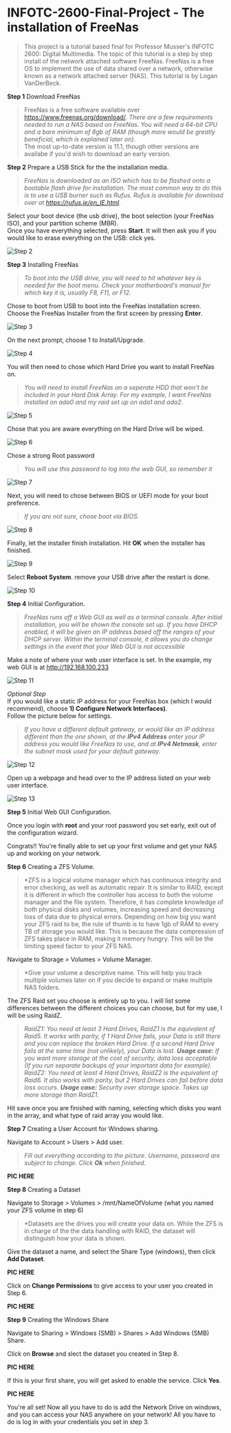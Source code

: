 # INFOTC-2600-Final-Project - The installation of FreeNas 
>This project is a tutorial based final for Professor Musser's INFOTC 2600: Digital Multimedia. The topic of this tutorial is a step by step install of the network attached software FreeNas. FreeNas is a free OS to implement the use of data shared over a network, otherwise known as a network attached server (NAS). This tutorial is by Logan VanDerBeck.

**Step 1** Download FreeNas  
>FreeNas is a free software available over https://www.freenas.org/download/. *There are a few requirements needed to run a NAS based on FreeNas. You will need a 64-bit CPU and a bare minimum of 8gb of RAM (though more would be greatly beneficial, which is explained later on).*  
The most up-to-date version is 11.1, though other versions are availabe if you'd wish to download an early version.  


**Step 2** Prepare a USB Stick for the the installation media.  
>*FreeNas is downloaded as an ISO which has to be flashed onto a bootable flash drive for installation. The most common way to do this is to use a USB burner such as Rufus. Rufus is available for download over at https://rufus.ie/en_IE.html.*  

Select your boot device (the usb drive), the boot selection (your FreeNas ISO), and your partition scheme (MBR).  
Once you have everything selected, press **Start**. It will then ask you if you would like to erase everything on the USB: click yes.  
  
![Step 2](https://github.com/lvanderbeck/INFOTC-2600-Final-Project/blob/master/1.png)  
  
**Step 3** Installing FreeNas  
>*To boot into the USB drive, you will need to hit whatever key is needed for the boot menu. Check your motherboard's manual for which key it is, usually F8, F11, or F12.*  
  
Chose to boot from USB to boot into the FreeNas installation screen.  
Choose the FreeNas Installer from the first screen by pressing **Enter**.  

![Step 3](https://github.com/lvanderbeck/INFOTC-2600-Final-Project/blob/master/2.png)  
  
On the next prompt, choose 1 to Install/Upgrade.  
  
![Step 4](  https://github.com/lvanderbeck/INFOTC-2600-Final-Project/blob/master/3.png)
  
You will then need to chose which Hard Drive you want to install FreeNas on.  
  
>*You will need to install FreeNas on a seperate HDD that won't be included in your Hard Disk Array. For my example, I want FreeNas installed on ada0 and my raid set up on ada1 and ada2.*  
  
![Step 5](https://github.com/lvanderbeck/INFOTC-2600-Final-Project/blob/master/4.png)  

Chose that you are aware everything on the Hard Drive will be wiped. 

![Step 6](https://github.com/lvanderbeck/INFOTC-2600-Final-Project/blob/master/5.png)

Chose a strong Root password

>*You will use this password to log into the web GUI, so remember it*

![Step 7](https://github.com/lvanderbeck/INFOTC-2600-Final-Project/blob/master/6.png)
  
 Next, you will need to chose between BIOS or UEFI mode for your boot preference.  
  
 >*If you are not sure, chose boot via BIOS.*  
 
 ![Step 8](https://github.com/lvanderbeck/INFOTC-2600-Final-Project/blob/master/7.png) 
   
 Finally, let the installer finish installation. Hit **OK** when the installer has finished.  
   
 ![Step 9](https://github.com/lvanderbeck/INFOTC-2600-Final-Project/blob/master/8.png) 
 
 Select **Reboot System**. remove your USB drive after the restart is done.  
 
 ![Step 10](https://github.com/lvanderbeck/INFOTC-2600-Final-Project/blob/master/9.png)  
 
 **Step 4** Initial Configuration.  
   
 >*FreeNas runs off a Web GUI as well as a terminal console. After initial installation, you will be shown the console set up. If you have DHCP enabled, it will be given an IP address based off the ranges of your DHCP server. Within the terminal console, it allows you do change settings in the event that your Web GUI is not accessible*    
   
 Make a note of where your web user interface is set. In the example, my web GUI is at http://192.168.100.233  
   
 ![Step 11](https://github.com/lvanderbeck/INFOTC-2600-Final-Project/blob/master/10.png)
 
 *Optional Step*   
 If you would like a static IP address for your FreeNas box (which I would recommend), choose **1) Configure Network Interfaces)**.  
 Follow the picture below for settings. 
 >*If you have a different default gateway, or would like an IP address different than the one shown, at the **IPv4 Address** enter your IP address you would like FreeNas to use, and at **IPv4 Netmask**, enter the subnet mask used for your default gateway.*  
 
 ![Step 12](https://github.com/lvanderbeck/INFOTC-2600-Final-Project/blob/master/11.png)
 
 Open up a webpage and head over to the IP address listed on your web user interface.   
 
 ![Step 13](https://github.com/lvanderbeck/INFOTC-2600-Final-Project/blob/master/12.png)  
 
 **Step 5** Initial Web GUI Configuration.  
 
 Once you login with **root** and your root password you set early, exit out of the configuration wizard. 
 
 Congrats!! You're finally able to set up your first volume and get your NAS up and working on your network.   
 
 **Step 6** Creating a ZFS Volume.  
 
 >*ZFS is a logical volume manager which has continuous integrity and error checking, as well as automatic repair. It is similar to RAID, except it is different in which the controller has access to both the volume manager and the file system. Therefore, it has complete knowledge of both physical disks and volumes, increasing speed and decreasing loss of data due to physical errors. Depending on how big you want your ZFS raid to be, the rule of thumb is to have 1gb of RAM to every TB of storage you would like. This is because the data compression of ZFS takes place in RAM, making it memory hungry. This will be the limiting speed factor to your ZFS NAS. 
 
 Navigate to Storage > Volumes > Volume Manager.  
 
 >*Give your volume a descriptive name. This will help you track multiple volumes later on if you decide to expand or make multiple NAS folders.  
 
 The ZFS Raid set you choose is entirely up to you. I will list some differences between the different choices you can choose, but for my use, I will be using RaidZ.  
 
 >*RaidZ1: You need at least 3 Hard Drives, RaidZ1 is the equivalent of Raid5. It works with parity, if 1 Hard Drive fails, your Data is still there and you can replace the broken Hard Drive. If a second Hard Drive fails at the same time (not unlikely), your Data is lost.
**Usage case:** If you want more storage at the cost of security, data loss acceptable (If you run separate backups of your important data for example).  
RaidZ2: You need at least 4 Hard Drives, RaidZ2 is the equivalent of Raid6. It also works with parity, but 2 Hard Drives can fail before data loss occurs. **Usage case:** Security over storage space. Takes up more storage than RaidZ1.*
 
 Hit save once you are finished with naming, selecting which disks you want in the array, and what type of raid array you would like. 
 
 **Step 7** Creating a User Account for Windows sharing. 
 
 Navigate to Account > Users > Add user. 
 
 >*Fill out everything according to the picture. Username, password are subject to change. Click **Ok** when finished*.
 
 **PIC HERE**
 
 **Step 8** Creating a Dataset 
 
 Navigate to Storage > Volumes > /mnt/NameOfVolume (what you named your ZFS volume in step 6)  
 
 >*Datasets are the drives you will create your data on. While the ZFS is in charge of the the data handling with RAID, the dataset will distinguish how your data is shown.  
 
 Give the dataset a name, and select the Share Type (windows), then click **Add Dataset**. 
  
  **PIC HERE**  
  
  Click on **Change Permissions** to give access to your user you created in Step 6.   
  
  **PIC HERE**  
  
  **Step 9** Creating the Windows Share  
  
  Navigate to Sharing > Windows (SMB) > Shares > Add Windows (SMB) Share.  
  
  Click on **Browse** and slect the dataset you created in Step 8.  
  
  **PIC HERE**  
  
  If this is your first share, you will get asked to enable the service. Click **Yes**.  
  
  **PIC HERE**  
  
  You're all set! Now all you have to do is add the Network Drive on windows, and you can access your NAS anywhere on your network! All you have to do is log in with your credentials you set in step 3. 
  
  
 
 
 




